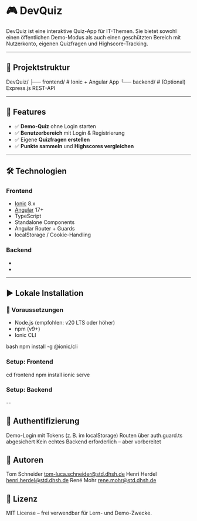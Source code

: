 # 🎮 DevQuiz
DevQuiz ist eine interaktive Quiz-App für IT-Themen. Sie bietet sowohl einen öffentlichen Demo-Modus als auch einen geschützten Bereich mit Nutzerkonto, eigenen Quizfragen und Highscore-Tracking. 

---

## 📁 Projektstruktur
DevQuiz/ 
├── frontend/ # Ionic + Angular App 
└── backend/ # (Optional) Express.js REST-API

---

## 🚀 Features

- ✅ **Demo-Quiz** ohne Login starten
- ✅ **Benutzerbereich** mit Login & Registrierung
- ✅ Eigene **Quizfragen erstellen**
- ✅ **Punkte sammeln** und **Highscores vergleichen**

---

## 🛠️ Technologien

### Frontend
- [Ionic](https://ionicframework.com/) 8.x
- [Angular](https://angular.io/) 17+
- TypeScript
- Standalone Components
- Angular Router + Guards
- localStorage / Cookie-Handling

### Backend
- 
- 

---

## ▶️ Lokale Installation

### 🔧 Voraussetzungen

- Node.js (empfohlen: v20 LTS oder höher)
- npm (v9+)
- Ionic CLI

bash
npm install -g @ionic/cli

### Setup: Frontend
cd frontend
npm install
ionic serve

### Setup: Backend
--

## 🔐 Authentifizierung
Demo-Login mit Tokens (z. B. im localStorage)
Routen über auth.guard.ts abgesichert
Kein echtes Backend erforderlich – aber vorbereitet


## 👤 Autoren
Tom Schneider   tom-luca.schneider@std.dhsh.de
Henri Herdel    henri.herdel@std.dhsh.de
René Mohr       rene.mohr@std.dhsh.de


## 📄 Lizenz
MIT License – frei verwendbar für Lern- und Demo-Zwecke.